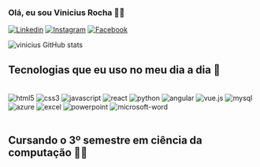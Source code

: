 ### Olá, eu sou Vinicius Rocha ✊🏾

[![Linkedin](https://img.shields.io/badge/LinkedIn-0077B5?style=for-the-badge&logo=linkedin&logoColor=white)][def]
[![Instagram](https://img.shields.io/badge/Instagram-E4405F?style=for-the-badge&logo=instagram&logoColor=white)][def2]
[![Facebook](https://img.shields.io/badge/Facebook-1877F2?style=for-the-badge&logo=facebook&logoColor=white)][def3]


[def]: https://www.linkedin.com/in/vinicius-rocha-61445517b/
[def2]: https://www.instagram.com/_viniciuslr/
[def3]: https://www.facebook.com/profile.php?id=100006932852260

![vinicius GitHub stats](https://github-readme-stats.vercel.app/api?username=viniciuslr96&show_icons=true&theme=merko)

## Tecnologias que eu uso no meu dia a dia 🚀

<div style="display: inline_block"><br/>
<img align="center" alt="html5" src="https://img.shields.io/badge/HTML5-E34F26?style=for-the-badge&logo=html5&logoColor=white" />
<img align="center" alt="css3" src="https://img.shields.io/badge/CSS3-1572B6?style=for-the-badge&logo=css3&logoColor=white" />
<img align="center" alt="javascript" src="https://img.shields.io/badge/JavaScript-F7DF1E?style=for-the-badge&logo=javascript&logoColor=black" />
<img align="center" alt="react" src="https://img.shields.io/badge/React-20232A?style=for-the-badge&logo=react&logoColor=61DAFB" />
<img align="center" alt="python" src="https://img.shields.io/badge/Python-14354C?style=for-the-badge&logo=python&logoColor=white" />
<img align="center" alt="angular" src="https://img.shields.io/badge/Angular-DD0031?style=for-the-badge&logo=angular&logoColor=white" />
<img align="center" alt="vue.js" src="https://img.shields.io/badge/Vue.js-35495E?style=for-the-badge&logo=vue.js&logoColor=4FC08D" />
<img align="center" alt="mysql" src="https://img.shields.io/badge/MySQL-00000F?style=for-the-badge&logo=mysql&logoColor=white" />
<img align="center" alt="azure" src="https://img.shields.io/badge/Microsoft_Azure-0089D6?style=for-the-badge&logo=microsoft-azure&logoColor=white" />
<img align="center" alt="excel" src="https://img.shields.io/badge/Microsoft_Excel-217346?style=for-the-badge&logo=microsoft-excel&logoColor=white" />
<img align="center" alt="powerpoint" src="https://img.shields.io/badge/Microsoft_PowerPoint-B7472A?style=for-the-badge&logo=microsoft-powerpoint&logoColor=white" />
<img align="center" alt="microsoft-word" src="https://img.shields.io/badge/Microsoft_Word-2B579A?style=for-the-badge&logo=microsoft-word&logoColor=white" />

<div/><br/>

## Cursando o 3º semestre em ciência da computação 🌱🧡
